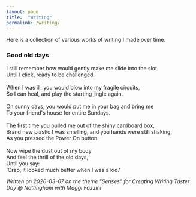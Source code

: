 ```yaml
---
layout: page
title:  "Writing"
permalink: /writing/
---
```


Here is a collection of various works of writing I made over time.

### Good old days

I still remember how would gently make me slide into the slot<br>
Until I click, ready to be challenged.<br>
<br>
When I was ill, you would blow into my fragile circuits,<br>
So I can heal, and play the starting jingle again.<br>
<br>
On sunny days, you would put me in your bag and bring me<br>
To your friend's house for entire Sundays.<br>
<br>
The first time you pulled me out of the shiny cardboard box,<br>
Brand new plastic I was smelling, and you hands were still shaking,<br>
As you pressed the Power On button.<br>
<br>
Now wipe the dust out of my body<br>
And feel the thrill of the old days,<br>
Until you say:<br>
‘Crap, it looked much better when I was a kid.’<br>

*Written on 2020-03-07 on the theme "Senses" for Creating Writing Taster Day @ Nottingham with Maggi Fazzini*
